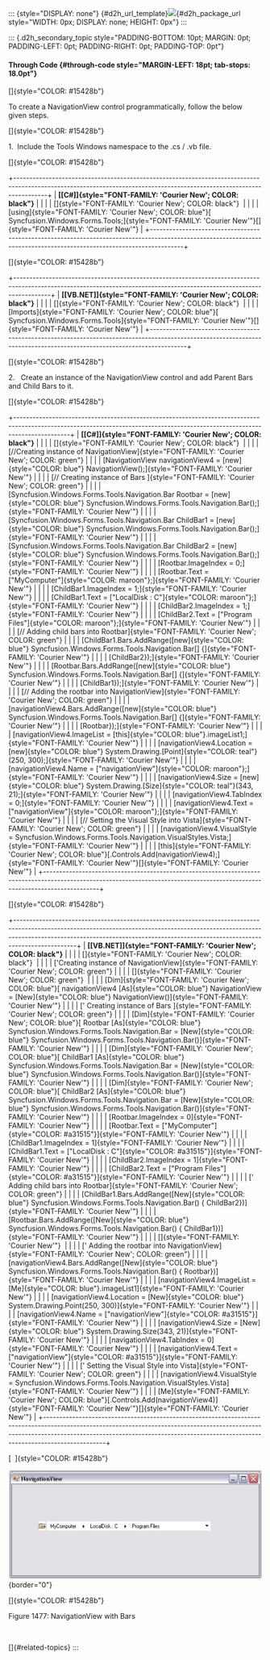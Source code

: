::: {style="DISPLAY: none"}
[](ms-xhelp:///?Id=d2h_url_template){#d2h_url_template}![](!package_url!){#d2h_package_url style="WIDTH: 0px; DISPLAY: none; HEIGHT: 0px"}
:::

::: {.d2h_secondary_topic style="PADDING-BOTTOM: 10pt; MARGIN: 0pt; PADDING-LEFT: 0pt; PADDING-RIGHT: 0pt; PADDING-TOP: 0pt"}
#### Through Code {#through-code style="MARGIN-LEFT: 18pt; tab-stops: 18.0pt"}

[]{style="COLOR: #15428b"} 

To create a NavigationView control programmatically, follow the below given steps.

[]{style="COLOR: #15428b"} 

1.  Include the Tools Windows namespace to the .cs / .vb file.

[]{style="COLOR: #15428b"} 

+----------------------------------------------------------------------------------------------------------------------------------------------------------------------+
| **[\[C#\]]{style="FONT-FAMILY: 'Courier New'; COLOR: black"}**                                                                                                       |
|                                                                                                                                                                      |
| []{style="FONT-FAMILY: 'Courier New'; COLOR: black"}                                                                                                                 |
|                                                                                                                                                                      |
| [using]{style="FONT-FAMILY: 'Courier New'; COLOR: blue"}[ Syncfusion.Windows.Forms.Tools;]{style="FONT-FAMILY: 'Courier New'"}[]{style="FONT-FAMILY: 'Courier New'"} |
+----------------------------------------------------------------------------------------------------------------------------------------------------------------------+

[]{style="COLOR: #15428b"} 

+-----------------------------------------------------------------------------------------------------------------------------------------------------------------------+
| **[\[VB.NET\]]{style="FONT-FAMILY: 'Courier New'; COLOR: black"}**                                                                                                    |
|                                                                                                                                                                       |
| []{style="FONT-FAMILY: 'Courier New'; COLOR: black"}                                                                                                                  |
|                                                                                                                                                                       |
| [Imports]{style="FONT-FAMILY: 'Courier New'; COLOR: blue"}[ Syncfusion.Windows.Forms.Tools]{style="FONT-FAMILY: 'Courier New'"}[]{style="FONT-FAMILY: 'Courier New'"} |
+-----------------------------------------------------------------------------------------------------------------------------------------------------------------------+

[]{style="COLOR: #15428b"} 

2.   Create an instance of the NavigationView control and add Parent Bars and Child Bars to it.

[]{style="COLOR: #15428b"} 

+-----------------------------------------------------------------------------------------------------------------------------------------------------------------------------+
| **[\[C#\]]{style="FONT-FAMILY: 'Courier New'; COLOR: black"}**                                                                                                              |
|                                                                                                                                                                             |
| []{style="FONT-FAMILY: 'Courier New'; COLOR: black"}                                                                                                                        |
|                                                                                                                                                                             |
| [//Creating instance of NavigationView]{style="FONT-FAMILY: 'Courier New'; COLOR: green"}                                                                                   |
|                                                                                                                                                                             |
| [NavigationView navigationView4 = [new]{style="COLOR: blue"} NavigationView();]{style="FONT-FAMILY: 'Courier New'"}                                                         |
|                                                                                                                                                                             |
| [// Creating instance of Bars ]{style="FONT-FAMILY: 'Courier New'; COLOR: green"}                                                                                           |
|                                                                                                                                                                             |
| [Syncfusion.Windows.Forms.Tools.Navigation.Bar Rootbar = [new]{style="COLOR: blue"} Syncfusion.Windows.Forms.Tools.Navigation.Bar();]{style="FONT-FAMILY: 'Courier New'"}   |
|                                                                                                                                                                             |
| [Syncfusion.Windows.Forms.Tools.Navigation.Bar ChildBar1 = [new]{style="COLOR: blue"} Syncfusion.Windows.Forms.Tools.Navigation.Bar();]{style="FONT-FAMILY: 'Courier New'"} |
|                                                                                                                                                                             |
| [Syncfusion.Windows.Forms.Tools.Navigation.Bar ChildBar2 = [new]{style="COLOR: blue"} Syncfusion.Windows.Forms.Tools.Navigation.Bar();]{style="FONT-FAMILY: 'Courier New'"} |
|                                                                                                                                                                             |
| [Rootbar.ImageIndex = 0;]{style="FONT-FAMILY: 'Courier New'"}                                                                                                               |
|                                                                                                                                                                             |
| [Rootbar.Text = [\"MyComputer\"]{style="COLOR: maroon"};]{style="FONT-FAMILY: 'Courier New'"}                                                                               |
|                                                                                                                                                                             |
| [ChildBar1.ImageIndex = 1;]{style="FONT-FAMILY: 'Courier New'"}                                                                                                             |
|                                                                                                                                                                             |
| [ChildBar1.Text = [\"LocalDisk : C\"]{style="COLOR: maroon"};]{style="FONT-FAMILY: 'Courier New'"}                                                                          |
|                                                                                                                                                                             |
| [ChildBar2.ImageIndex = 1;]{style="FONT-FAMILY: 'Courier New'"}                                                                                                             |
|                                                                                                                                                                             |
| [ChildBar2.Text = [\"Program Files\"]{style="COLOR: maroon"};]{style="FONT-FAMILY: 'Courier New'"}                                                                          |
|                                                                                                                                                                             |
| [// Adding child bars into Rootbar]{style="FONT-FAMILY: 'Courier New'; COLOR: green"}                                                                                       |
|                                                                                                                                                                             |
| [ChildBar1.Bars.AddRange([new]{style="COLOR: blue"} Syncfusion.Windows.Forms.Tools.Navigation.Bar\[\] {]{style="FONT-FAMILY: 'Courier New'"}                                |
|                                                                                                                                                                             |
| [ChildBar2});]{style="FONT-FAMILY: 'Courier New'"}                                                                                                                          |
|                                                                                                                                                                             |
| [Rootbar.Bars.AddRange([new]{style="COLOR: blue"} Syncfusion.Windows.Forms.Tools.Navigation.Bar\[\] {]{style="FONT-FAMILY: 'Courier New'"}                                  |
|                                                                                                                                                                             |
| [ChildBar1});]{style="FONT-FAMILY: 'Courier New'"}                                                                                                                          |
|                                                                                                                                                                             |
| [// Adding the rootbar into NavigationView]{style="FONT-FAMILY: 'Courier New'; COLOR: green"}                                                                               |
|                                                                                                                                                                             |
| [navigationView4.Bars.AddRange([new]{style="COLOR: blue"} Syncfusion.Windows.Forms.Tools.Navigation.Bar\[\] {]{style="FONT-FAMILY: 'Courier New'"}                          |
|                                                                                                                                                                             |
| [Rootbar});]{style="FONT-FAMILY: 'Courier New'"}                                                                                                                            |
|                                                                                                                                                                             |
| [navigationView4.ImageList = [this]{style="COLOR: blue"}.imageList1;]{style="FONT-FAMILY: 'Courier New'"}                                                                   |
|                                                                                                                                                                             |
| [navigationView4.Location = [new]{style="COLOR: blue"} System.Drawing.[Point]{style="COLOR: teal"}(250, 300);]{style="FONT-FAMILY: 'Courier New'"}                          |
|                                                                                                                                                                             |
| [navigationView4.Name = [\"navigationView\"]{style="COLOR: maroon"};]{style="FONT-FAMILY: 'Courier New'"}                                                                   |
|                                                                                                                                                                             |
| [navigationView4.Size = [new]{style="COLOR: blue"} System.Drawing.[Size]{style="COLOR: teal"}(343, 21);]{style="FONT-FAMILY: 'Courier New'"}                                |
|                                                                                                                                                                             |
| [navigationView4.TabIndex = 0;]{style="FONT-FAMILY: 'Courier New'"}                                                                                                         |
|                                                                                                                                                                             |
| [navigationView4.Text = [\"navigationView\"]{style="COLOR: maroon"};]{style="FONT-FAMILY: 'Courier New'"}                                                                   |
|                                                                                                                                                                             |
| [// Setting the Visual Style into Vista]{style="FONT-FAMILY: 'Courier New'; COLOR: green"}                                                                                  |
|                                                                                                                                                                             |
| [navigationView4.VisualStyle = Syncfusion.Windows.Forms.Tools.Navigation.VisualStyles.Vista;]{style="FONT-FAMILY: 'Courier New'"}                                           |
|                                                                                                                                                                             |
| [this]{style="FONT-FAMILY: 'Courier New'; COLOR: blue"}[.Controls.Add(navigationView4);]{style="FONT-FAMILY: 'Courier New'"}[]{style="FONT-FAMILY: 'Courier New'"}          |
+-----------------------------------------------------------------------------------------------------------------------------------------------------------------------------+

[]{style="COLOR: #15428b"} 

+-------------------------------------------------------------------------------------------------------------------------------------------------------------------------------------------------------------------------------------------------------------+
| **[\[VB.NET\]]{style="FONT-FAMILY: 'Courier New'; COLOR: black"}**                                                                                                                                                                                          |
|                                                                                                                                                                                                                                                             |
| []{style="FONT-FAMILY: 'Courier New'; COLOR: black"}                                                                                                                                                                                                        |
|                                                                                                                                                                                                                                                             |
| [\'Creating instance of NavigationView]{style="FONT-FAMILY: 'Courier New'; COLOR: green"}                                                                                                                                                                   |
|                                                                                                                                                                                                                                                             |
| []{style="FONT-FAMILY: 'Courier New'; COLOR: green"}                                                                                                                                                                                                        |
|                                                                                                                                                                                                                                                             |
| [Dim]{style="FONT-FAMILY: 'Courier New'; COLOR: blue"}[ navigationView4 [As]{style="COLOR: blue"} NavigationView = [New]{style="COLOR: blue"} NavigationView()]{style="FONT-FAMILY: 'Courier New'"}                                                         |
|                                                                                                                                                                                                                                                             |
| [\' Creating instance of Bars ]{style="FONT-FAMILY: 'Courier New'; COLOR: green"}                                                                                                                                                                           |
|                                                                                                                                                                                                                                                             |
| [Dim]{style="FONT-FAMILY: 'Courier New'; COLOR: blue"}[ Rootbar [As]{style="COLOR: blue"} Syncfusion.Windows.Forms.Tools.Navigation.Bar = [New]{style="COLOR: blue"} Syncfusion.Windows.Forms.Tools.Navigation.Bar()]{style="FONT-FAMILY: 'Courier New'"}   |
|                                                                                                                                                                                                                                                             |
| [Dim]{style="FONT-FAMILY: 'Courier New'; COLOR: blue"}[ ChildBar1 [As]{style="COLOR: blue"} Syncfusion.Windows.Forms.Tools.Navigation.Bar = [New]{style="COLOR: blue"} Syncfusion.Windows.Forms.Tools.Navigation.Bar()]{style="FONT-FAMILY: 'Courier New'"} |
|                                                                                                                                                                                                                                                             |
| [Dim]{style="FONT-FAMILY: 'Courier New'; COLOR: blue"}[ ChildBar2 [As]{style="COLOR: blue"} Syncfusion.Windows.Forms.Tools.Navigation.Bar = [New]{style="COLOR: blue"} Syncfusion.Windows.Forms.Tools.Navigation.Bar()]{style="FONT-FAMILY: 'Courier New'"} |
|                                                                                                                                                                                                                                                             |
| [Rootbar.ImageIndex = 0]{style="FONT-FAMILY: 'Courier New'"}                                                                                                                                                                                                |
|                                                                                                                                                                                                                                                             |
| [Rootbar.Text = [\"MyComputer\"]{style="COLOR: #a31515"}]{style="FONT-FAMILY: 'Courier New'"}                                                                                                                                                               |
|                                                                                                                                                                                                                                                             |
| [ChildBar1.ImageIndex = 1]{style="FONT-FAMILY: 'Courier New'"}                                                                                                                                                                                              |
|                                                                                                                                                                                                                                                             |
| [ChildBar1.Text = [\"LocalDisk : C\"]{style="COLOR: #a31515"}]{style="FONT-FAMILY: 'Courier New'"}                                                                                                                                                          |
|                                                                                                                                                                                                                                                             |
| [ChildBar2.ImageIndex = 1]{style="FONT-FAMILY: 'Courier New'"}                                                                                                                                                                                              |
|                                                                                                                                                                                                                                                             |
| [ChildBar2.Text = [\"Program Files\"]{style="COLOR: #a31515"}]{style="FONT-FAMILY: 'Courier New'"}                                                                                                                                                          |
|                                                                                                                                                                                                                                                             |
| [\' Adding child bars into Rootbar]{style="FONT-FAMILY: 'Courier New'; COLOR: green"}                                                                                                                                                                       |
|                                                                                                                                                                                                                                                             |
| [ChildBar1.Bars.AddRange([New]{style="COLOR: blue"} Syncfusion.Windows.Forms.Tools.Navigation.Bar() { ChildBar2})]{style="FONT-FAMILY: 'Courier New'"}                                                                                                      |
|                                                                                                                                                                                                                                                             |
| [Rootbar.Bars.AddRange([New]{style="COLOR: blue"} Syncfusion.Windows.Forms.Tools.Navigation.Bar() { ChildBar1})]{style="FONT-FAMILY: 'Courier New'"}                                                                                                        |
|                                                                                                                                                                                                                                                             |
| []{style="FONT-FAMILY: 'Courier New'"}                                                                                                                                                                                                                      |
|                                                                                                                                                                                                                                                             |
| [\' Adding the rootbar into NavigationView]{style="FONT-FAMILY: 'Courier New'; COLOR: green"}                                                                                                                                                               |
|                                                                                                                                                                                                                                                             |
| [navigationView4.Bars.AddRange([New]{style="COLOR: blue"} Syncfusion.Windows.Forms.Tools.Navigation.Bar() { Rootbar})]{style="FONT-FAMILY: 'Courier New'"}                                                                                                  |
|                                                                                                                                                                                                                                                             |
| [navigationView4.ImageList = [Me]{style="COLOR: blue"}.imageList1]{style="FONT-FAMILY: 'Courier New'"}                                                                                                                                                      |
|                                                                                                                                                                                                                                                             |
| [navigationView4.Location = [New]{style="COLOR: blue"} System.Drawing.Point(250, 300)]{style="FONT-FAMILY: 'Courier New'"}                                                                                                                                  |
|                                                                                                                                                                                                                                                             |
| [navigationView4.Name = [\"navigationView\"]{style="COLOR: #a31515"}]{style="FONT-FAMILY: 'Courier New'"}                                                                                                                                                   |
|                                                                                                                                                                                                                                                             |
| [navigationView4.Size = [New]{style="COLOR: blue"} System.Drawing.Size(343, 21)]{style="FONT-FAMILY: 'Courier New'"}                                                                                                                                        |
|                                                                                                                                                                                                                                                             |
| [navigationView4.TabIndex = 0]{style="FONT-FAMILY: 'Courier New'"}                                                                                                                                                                                          |
|                                                                                                                                                                                                                                                             |
| [navigationView4.Text = [\"navigationView\"]{style="COLOR: #a31515"}]{style="FONT-FAMILY: 'Courier New'"}                                                                                                                                                   |
|                                                                                                                                                                                                                                                             |
| [\' Setting the Visual Style into Vista]{style="FONT-FAMILY: 'Courier New'; COLOR: green"}                                                                                                                                                                  |
|                                                                                                                                                                                                                                                             |
| [navigationView4.VisualStyle = Syncfusion.Windows.Forms.Tools.Navigation.VisualStyles.Vista]{style="FONT-FAMILY: 'Courier New'"}                                                                                                                            |
|                                                                                                                                                                                                                                                             |
| [Me]{style="FONT-FAMILY: 'Courier New'; COLOR: blue"}[.Controls.Add(navigationView4)]{style="FONT-FAMILY: 'Courier New'"}[]{style="FONT-FAMILY: 'Courier New'"}                                                                                             |
+-------------------------------------------------------------------------------------------------------------------------------------------------------------------------------------------------------------------------------------------------------------+

[  ]{style="COLOR: #15428b"}

![](ImagesExt/image76_1457.jpg){border="0"}

[]{style="COLOR: #15428b"} 

Figure 1477: NavigationView with Bars

 

[]{#related-topics}
:::
